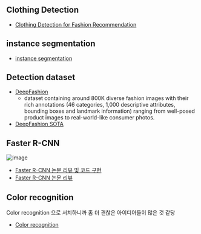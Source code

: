 ## Clothing Detection
- [Clothing Detection for Fashion Recommendation](https://valohai.com/blog/clothes-detection-for-fashion-recommendation/)  

## instance segmentation
- [instance segmentation](https://ganghee-lee.tistory.com/44)  

## Detection dataset
- [DeepFashion](http://mmlab.ie.cuhk.edu.hk/projects/DeepFashion.html)  
  - dataset containing around 800K diverse fashion images with their rich annotations (46 categories, 1,000 descriptive attributes, bounding boxes and landmark information) ranging from well-posed product images to real-world-like consumer photos.  
- [DeepFashion SOTA](https://paperswithcode.com/dataset/deepfashion)  

## Faster R-CNN  
![image](https://user-images.githubusercontent.com/50016477/161187374-c6adec60-18db-423c-97d9-856a4399e720.png)  

- [Faster R-CNN 논문 리뷰 및 코드 구현](https://velog.io/@skhim520/Faster-R-CNN-%EB%85%BC%EB%AC%B8-%EB%A6%AC%EB%B7%B0-%EB%B0%8F-%EC%BD%94%EB%93%9C-%EA%B5%AC%ED%98%84)  
- [Faster R-CNN 논문 리뷰](https://yeomko.tistory.com/17)  

## Color recognition
Color recognition 으로 서치하니까 좀 더 괜찮은 아이디어들이 많은 것 같당  
- [Color recognition](https://github.com/ahmetozlu/color_recognition)  
